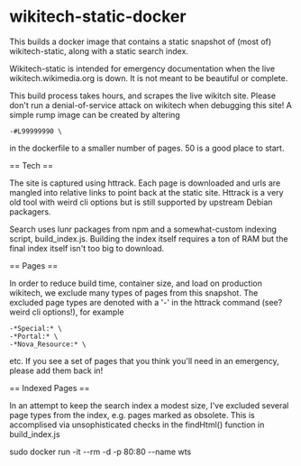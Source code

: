 # wikitech-static-docker

This builds a docker image that contains a static snapshot of (most
of) wikitech-static, along with a static search index.

Wikitech-static is intended for emergency documentation when the
live wikitech.wikimedia.org is down. It is not meant to be beautiful
or complete.

This build process takes hours, and scrapes the live wikitch site. Please
don't run a denial-of-service attack on wikitech when debugging this site!
A simple rump image can be created by altering

    -#L99999990 \

in the dockerfile to a smaller number of pages. 50 is a good place to start.

== Tech ==

The site is captured using httrack. Each page is downloaded and urls are
mangled into relative links to point back at the static site. Httrack
is a very old tool with weird cli options but is still supported by
upstream Debian packagers.

Search uses lunr packages from npm and a somewhat-custom indexing
script, build_index.js. Building the index itself requires a ton
of RAM but the final index itself isn't too big to download.

== Pages ==

In order to reduce build time, container size, and load on production
wikitech, we exclude many types of pages from this snapshot. The
excluded page types are denoted with a '-' in the httrack command
(see? weird cli options!), for example

    -*Special:* \
    -*Portal:* \
    -*Nova_Resource:* \

etc. If you see a set of pages that you think you'll need in an
emergency, please add them back in!

== Indexed Pages ==

In an attempt to keep the search index a modest size, I've excluded
several page types from the index, e.g. pages marked as obsolete. This
is accomplised via unsophisticated checks in the findHtml() function in
build_index.js

sudo docker run -it --rm -d -p 80:80 --name wts <image id>
